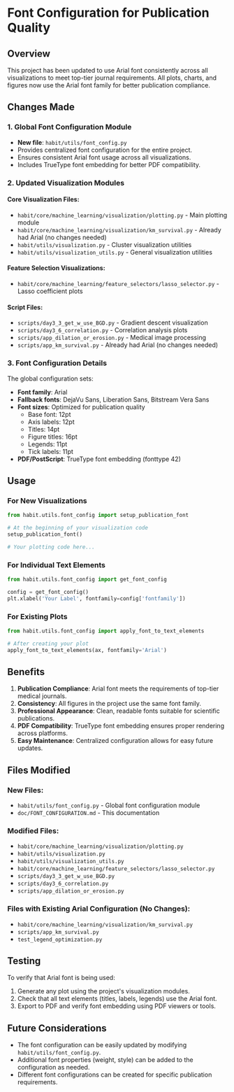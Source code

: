 # Font Configuration for Publication Quality

## Overview

This project has been updated to use Arial font consistently across all visualizations to meet top-tier journal requirements. All plots, charts, and figures now use the Arial font family for better publication compliance.

## Changes Made

### 1. Global Font Configuration Module
- **New file**: `habit/utils/font_config.py`
- Provides centralized font configuration for the entire project.
- Ensures consistent Arial font usage across all visualizations.
- Includes TrueType font embedding for better PDF compatibility.

### 2. Updated Visualization Modules

#### Core Visualization Files:
- `habit/core/machine_learning/visualization/plotting.py` - Main plotting module
- `habit/core/machine_learning/visualization/km_survival.py` - Already had Arial (no changes needed)
- `habit/utils/visualization.py` - Cluster visualization utilities
- `habit/utils/visualization_utils.py` - General visualization utilities

#### Feature Selection Visualizations:
- `habit/core/machine_learning/feature_selectors/lasso_selector.py` - Lasso coefficient plots

#### Script Files:
- `scripts/day3_3_get_w_use_BGD.py` - Gradient descent visualization
- `scripts/day3_6_correlation.py` - Correlation analysis plots  
- `scripts/app_dilation_or_erosion.py` - Medical image processing
- `scripts/app_km_survival.py` - Already had Arial (no changes needed)

### 3. Font Configuration Details

The global configuration sets:
- **Font family**: Arial
- **Fallback fonts**: DejaVu Sans, Liberation Sans, Bitstream Vera Sans
- **Font sizes**: Optimized for publication quality
  - Base font: 12pt
  - Axis labels: 12pt  
  - Titles: 14pt
  - Figure titles: 16pt
  - Legends: 11pt
  - Tick labels: 11pt
- **PDF/PostScript**: TrueType font embedding (fonttype 42)

## Usage

### For New Visualizations
```python
from habit.utils.font_config import setup_publication_font

# At the beginning of your visualization code
setup_publication_font()

# Your plotting code here...
```

### For Individual Text Elements
```python
from habit.utils.font_config import get_font_config

config = get_font_config()
plt.xlabel('Your Label', fontfamily=config['fontfamily'])
```

### For Existing Plots
```python
from habit.utils.font_config import apply_font_to_text_elements

# After creating your plot
apply_font_to_text_elements(ax, fontfamily='Arial')
```

## Benefits

1. **Publication Compliance**: Arial font meets the requirements of top-tier medical journals.
2. **Consistency**: All figures in the project use the same font family.
3. **Professional Appearance**: Clean, readable fonts suitable for scientific publications.
4. **PDF Compatibility**: TrueType font embedding ensures proper rendering across platforms.
5. **Easy Maintenance**: Centralized configuration allows for easy future updates.

## Files Modified

### New Files:
- `habit/utils/font_config.py` - Global font configuration module
- `doc/FONT_CONFIGURATION.md` - This documentation

### Modified Files:
- `habit/core/machine_learning/visualization/plotting.py`
- `habit/utils/visualization.py`
- `habit/utils/visualization_utils.py`
- `habit/core/machine_learning/feature_selectors/lasso_selector.py`
- `scripts/day3_3_get_w_use_BGD.py`
- `scripts/day3_6_correlation.py`
- `scripts/app_dilation_or_erosion.py`

### Files with Existing Arial Configuration (No Changes):
- `habit/core/machine_learning/visualization/km_survival.py`
- `scripts/app_km_survival.py`
- `test_legend_optimization.py`

## Testing

To verify that Arial font is being used:

1. Generate any plot using the project's visualization modules.
2. Check that all text elements (titles, labels, legends) use the Arial font.
3. Export to PDF and verify font embedding using PDF viewers or tools.

## Future Considerations

- The font configuration can be easily updated by modifying `habit/utils/font_config.py`.
- Additional font properties (weight, style) can be added to the configuration as needed.
- Different font configurations can be created for specific publication requirements.
